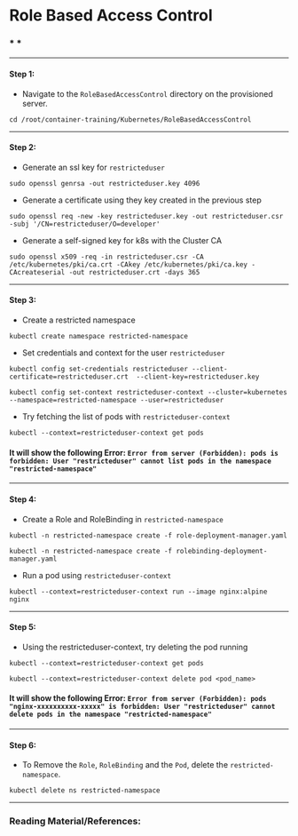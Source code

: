 # **Role Based Access Control**


### * *

-------

#### Step 1:

* Navigate to the `RoleBasedAccessControl` directory on the provisioned server.

```commandline
cd /root/container-training/Kubernetes/RoleBasedAccessControl
```

-------

#### Step 2:

* Generate an ssl key for `restricteduser`

```commandline
sudo openssl genrsa -out restricteduser.key 4096
```

* Generate a certificate using they key created in the previous step

```commandline
sudo openssl req -new -key restricteduser.key -out restricteduser.csr -subj '/CN=restricteduser/O=developer'
```

* Generate a self-signed key for k8s with the Cluster CA

```commandline
sudo openssl x509 -req -in restricteduser.csr -CA /etc/kubernetes/pki/ca.crt -CAkey /etc/kubernetes/pki/ca.key -CAcreateserial -out restricteduser.crt -days 365
```

-------

#### Step 3:

* Create a restricted namespace

```commandline
kubectl create namespace restricted-namespace
```

* Set credentials and context for the user `restricteduser`

```commandline
kubectl config set-credentials restricteduser --client-certificate=restricteduser.crt  --client-key=restricteduser.key

kubectl config set-context restricteduser-context --cluster=kubernetes --namespace=restricted-namespace --user=restricteduser
```

* Try fetching the list of pods with `restricteduser-context`

```commandline
kubectl --context=restricteduser-context get pods
```

#### **It will show the following Error: `Error from server (Forbidden): pods is forbidden: User "restricteduser" cannot list pods in the namespace "restricted-namespace"`**

-------

#### Step 4:

* Create a Role and RoleBinding in `restricted-namespace`

```commandline
kubectl -n restricted-namespace create -f role-deployment-manager.yaml

kubectl -n restricted-namespace create -f rolebinding-deployment-manager.yaml
```

* Run a pod using `restricteduser-context`

```commandline
kubectl --context=restricteduser-context run --image nginx:alpine nginx
```

-------

#### Step 5:

* Using the restricteduser-context, try deleting the pod running

```commandline
kubectl --context=restricteduser-context get pods 

kubectl --context=restricteduser-context delete pod <pod_name>
```

#### **It will show the following Error: `Error from server (Forbidden): pods "nginx-xxxxxxxxxx-xxxxx" is forbidden: User "restricteduser" cannot delete pods in the namespace "restricted-namespace"`**

-------

#### Step 6:

* To Remove the `Role`, `RoleBinding` and the `Pod`, delete the `restricted-namespace`. 

```commandline
kubectl delete ns restricted-namespace
```

---------

### Reading Material/References:

